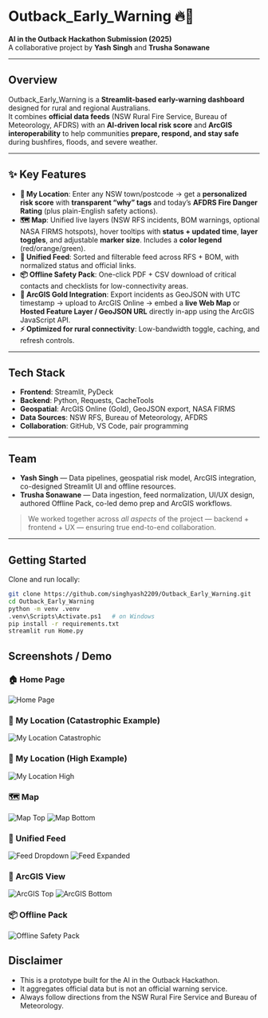 # Outback_Early_Warning 🔥🌊

**AI in the Outback Hackathon Submission (2025)**  
A collaborative project by **Yash Singh** and **Trusha Sonawane**

---

## Overview
Outback_Early_Warning is a **Streamlit-based early-warning dashboard** designed for rural and regional Australians.  
It combines **official data feeds** (NSW Rural Fire Service, Bureau of Meteorology, AFDRS) with an **AI-driven local risk score** and **ArcGIS interoperability** to help communities **prepare, respond, and stay safe** during bushfires, floods, and severe weather.

---

## ✨ Key Features
- **📍 My Location**: Enter any NSW town/postcode → get a **personalized risk score** with **transparent “why” tags** and today’s **AFDRS Fire Danger Rating** (plus plain-English safety actions).
- **🗺️ Map**: Unified live layers (NSW RFS incidents, BOM warnings, optional NASA FIRMS hotspots), hover tooltips with **status + updated time**, **layer toggles**, and adjustable **marker size**. Includes a **color legend** (red/orange/green).
- **📰 Unified Feed**: Sorted and filterable feed across RFS + BOM, with normalized status and official links.
- **📦 Offline Safety Pack**: One-click PDF + CSV download of critical contacts and checklists for low-connectivity areas.
- **🧭 ArcGIS Gold Integration**: Export incidents as GeoJSON with UTC timestamp → upload to ArcGIS Online → embed a **live Web Map** or **Hosted Feature Layer / GeoJSON URL** directly in-app using the ArcGIS JavaScript API.
- **⚡ Optimized for rural connectivity**: Low-bandwidth toggle, caching, and refresh controls.

---

## Tech Stack
- **Frontend**: Streamlit, PyDeck  
- **Backend**: Python, Requests, CacheTools  
- **Geospatial**: ArcGIS Online (Gold), GeoJSON export, NASA FIRMS  
- **Data Sources**: NSW RFS, Bureau of Meteorology, AFDRS  
- **Collaboration**: GitHub, VS Code, pair programming  

---

## Team
- **Yash Singh** — Data pipelines, geospatial risk model, ArcGIS integration, co-designed Streamlit UI and offline resources.  
- **Trusha Sonawane** — Data ingestion, feed normalization, UI/UX design, authored Offline Pack, co-led demo prep and ArcGIS workflows.  

> We worked together across *all aspects* of the project — backend + frontend + UX — ensuring true end-to-end collaboration.

---

## Getting Started
Clone and run locally:

```bash
git clone https://github.com/singhyash2209/Outback_Early_Warning.git
cd Outback_Early_Warning
python -m venv .venv
.venv\Scripts\Activate.ps1   # on Windows
pip install -r requirements.txt
streamlit run Home.py
```
## Screenshots / Demo

### 🏠 Home Page
![Home Page](assets/home_page.png)

### 📍 My Location (Catastrophic Example)
![My Location Catastrophic](assets/my_location_catastropic_top.png)

### 📍 My Location (High Example)
![My Location High](assets/my_location_high_top.png)

### 🗺️ Map
![Map Top](assets/map_top.png)
![Map Bottom](assets/map_bottom.png)

### 📰 Unified Feed
![Feed Dropdown](assets/feed_dropdown.png)
![Feed Expanded](assets/feed_expanded_item.png)

### 🧭 ArcGIS View
![ArcGIS Top](assets/ArcGIS_top.png)
![ArcGIS Bottom](assets/ArcGIS_bottom.png)

### 📦 Offline Pack
![Offline Safety Pack](assets/offline_safety_pack.png)

## Disclaimer

- This is a prototype built for the AI in the Outback Hackathon.
- It aggregates official data but is not an official warning service.
- Always follow directions from the NSW Rural Fire Service and Bureau of Meteorology.
